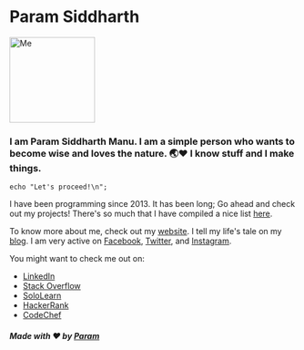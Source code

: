 # Param Siddharth

<img src='https://www.paramsid.com/zarurat/me.jpg' alt='Me' height='150px' width='150px'>

### I am Param Siddharth Manu. I am a simple person who wants to become wise and loves the nature. 🌏❤ I know stuff and I make things.

```
echo "Let's proceed!\n";
```

I have been programming since 2013. It has been long; Go ahead and check out my projects! There's so much that I have compiled a nice list [here](https://www.paramsid.com/works/software.html).

To know more about me, check out my [website](http://www.paramsid.com/). I tell my life's tale on my [blog](http://paramsiddharth.tumblr.com/). I am very active on [Facebook](http://www.facebook.com/paramsiddharthofficial), [Twitter](http://www.twitter.com/paramsiddharth), and [Instagram](http://www.instagram.com/paramsiddharth).

You might want to check me out on:
 - [LinkedIn](https://www.linkedin.com/in/paramsiddharth)
 - [Stack Overflow](https://stackoverflow.com/users/12547142/param-siddharth)
 - [SoloLearn](https://www.sololearn.com/Profile/2271086)
 - [HackerRank](https://www.hackerrank.com/paramsiddharth)
 - [CodeChef](https://www.codechef.com/users/paramsiddharth)

##### Made with ❤ by [Param](http://www.paramsid.com/)
